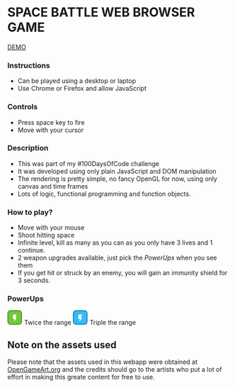 # SPACE BATTLE WEB BROWSER GAME

[DEMO](https://spacebattle-2040.herokuapp.com/)

### Instructions
- Can be played using a desktop or laptop
- Use Chrome or Firefox and allow JavaScript

### Controls
- Press space key to fire
- Move with your cursor

### Description
- This was part of my #100DaysOfCode challenge
- It was developed using only plain JavaScript and DOM manipulation
- The rendering is pretty simple, no fancy OpenGL for now, using only canvas and time frames
- Lots of logic, functional programming and function objects.

### How to play?
- Move with your mouse
- Shoot hitting space
- Infinite level, kill as many as you can as you only have 3 lives and 1 continue.
- 2 weapon upgrades available, just pick the *PowerUps* when you see them
- If you get hit or struck by an enemy, you will gain an immunity shield for 3 seconds.

### PowerUps

![PowerUps](/public/images/powerupGreen_bolt.png) Twice the range
![PowerUps](/public/images/powerupBlue_bolt.png) Triple the range

## Note on the assets used
Please note that the assets used in this webapp were obtained at [OpenGameArt.org](https://opengameart.org/) and the credits should go to the artists who put a lot of effort in making this greate content for free to use.